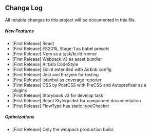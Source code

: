 ## Change Log
All notable changes to this project will be documented in this file.

##### New Features
* [First Release] React
* [First Release] ES2015, Stage-1 as babel presets
* [First Release] Npm as a task/build runner
* [First Release] Webpack v3 as asset bundler
* [First Release] Airbnb CodeStyle
* [First Release] Eslint extended with Airbnb config
* [First Release] Jest and Enzyme for testing
* [First Release] Istanbul as coverage reporter
* [First Release] CSS by PostCSS with PreCSS and Autoprefixer as a plugins
* [First Release] Storybook v3 for develop task
* [First Release] React Styleguidist for component documentation
* [First Release] FlowType has static typeChecker

##### Optimizations
* [First Release] Only the webpack production build.
